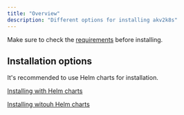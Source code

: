 ```yaml
---
title: "Overview"
description: "Different options for installing akv2k8s"
---
```


Make sure to check the [requirements](requirements) before installing. 

## Installation options

It's recommended to use Helm charts for installation.

[Installing with Helm charts](installing-with-helm)

[Installing witouh Helm charts](installing-without-helm)

